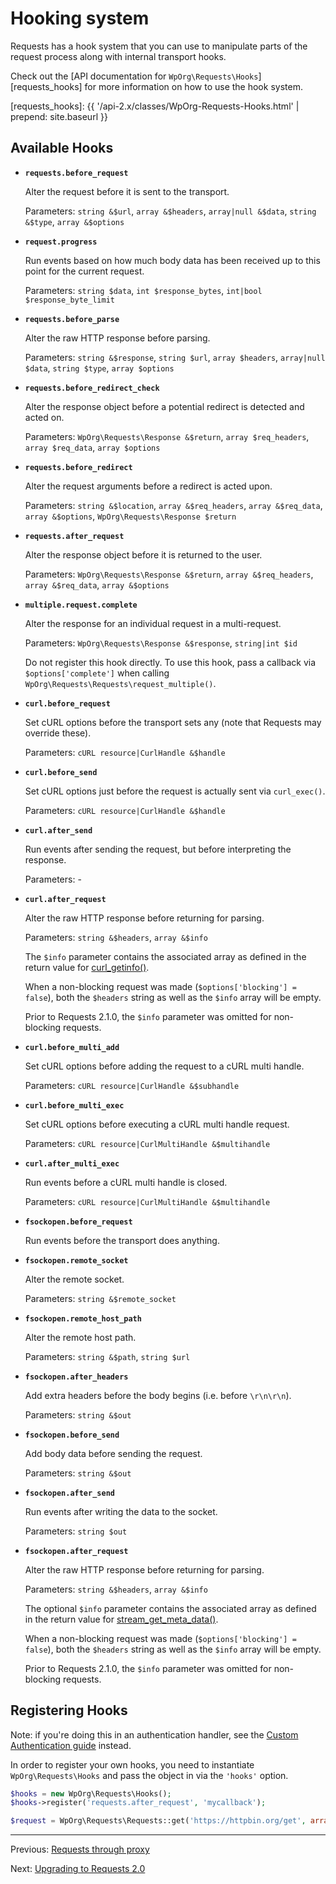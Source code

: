 Hooking system
==============

Requests has a hook system that you can use to manipulate parts of the request
process along with internal transport hooks.

Check out the [API documentation for `WpOrg\Requests\Hooks`][requests_hooks] for more
information on how to use the hook system.

[requests_hooks]: {{ '/api-2.x/classes/WpOrg-Requests-Hooks.html' | prepend: site.baseurl }}

Available Hooks
---------------

* **`requests.before_request`**

    Alter the request before it is sent to the transport.

    Parameters: `string &$url`, `array &$headers`, `array|null &$data`,
    `string &$type`, `array &$options`

* **`request.progress`**

    Run events based on how much body data has been received up to this point for the current request.

    Parameters: `string $data`, `int $response_bytes`, `int|bool $response_byte_limit`

* **`requests.before_parse`**

    Alter the raw HTTP response before parsing.

    Parameters: `string &$response`, `string $url`, `array $headers`,
    `array|null $data`, `string $type`, `array $options`

* **`requests.before_redirect_check`**

    Alter the response object before a potential redirect is detected and acted on.

    Parameters: `WpOrg\Requests\Response &$return`, `array $req_headers`,
    `array $req_data`, `array $options`

* **`requests.before_redirect`**

    Alter the request arguments before a redirect is acted upon.

    Parameters: `string &$location`, `array &$req_headers`, `array &$req_data`,
    `array &$options`, `WpOrg\Requests\Response $return`

* **`requests.after_request`**

    Alter the response object before it is returned to the user.

    Parameters: `WpOrg\Requests\Response &$return`, `array &$req_headers`,
    `array &$req_data`, `array &$options`

* **`multiple.request.complete`**

    Alter the response for an individual request in a multi-request.

    Parameters: `WpOrg\Requests\Response &$response`, `string|int $id`

    Do not register this hook directly.
    To use this hook, pass a callback via `$options['complete']` when calling
    `WpOrg\Requests\Requests\request_multiple()`.

* **`curl.before_request`**

    Set cURL options before the transport sets any (note that Requests may
    override these).

    Parameters: `cURL resource|CurlHandle &$handle`

* **`curl.before_send`**

    Set cURL options just before the request is actually sent via `curl_exec()`.

    Parameters: `cURL resource|CurlHandle &$handle`

* **`curl.after_send`**

    Run events after sending the request, but before interpreting the response.

    Parameters: -

* **`curl.after_request`**

    Alter the raw HTTP response before returning for parsing.

    Parameters: `string &$headers`, `array &$info`

    The `$info` parameter contains the associated array as defined in
    the return value for [curl_getinfo()](https://www.php.net/curl-getinfo#refsect1-function.curl-getinfo-returnvalues).

    When a non-blocking request was made (`$options['blocking'] = false`), both the `$headers` string as well as the `$info` array will be empty.

    Prior to Requests 2.1.0, the `$info` parameter was omitted for non-blocking requests.

* **`curl.before_multi_add`**

    Set cURL options before adding the request to a cURL multi handle.

    Parameters: `cURL resource|CurlHandle &$subhandle`

* **`curl.before_multi_exec`**

    Set cURL options before executing a cURL multi handle request.

    Parameters: `cURL resource|CurlMultiHandle &$multihandle`

* **`curl.after_multi_exec`**

    Run events before a cURL multi handle is closed.

    Parameters: `cURL resource|CurlMultiHandle &$multihandle`

* **`fsockopen.before_request`**

    Run events before the transport does anything.

* **`fsockopen.remote_socket`**

    Alter the remote socket.

    Parameters: `string &$remote_socket`

* **`fsockopen.remote_host_path`**

    Alter the remote host path.

    Parameters: `string &$path`, `string $url`

* **`fsockopen.after_headers`**

    Add extra headers before the body begins (i.e. before `\r\n\r\n`).

    Parameters: `string &$out`

* **`fsockopen.before_send`**

    Add body data before sending the request.

    Parameters: `string &$out`

* **`fsockopen.after_send`**

    Run events after writing the data to the socket.

    Parameters: `string $out`

* **`fsockopen.after_request`**

    Alter the raw HTTP response before returning for parsing.

    Parameters: `string &$headers`, `array &$info`

    The optional `$info` parameter contains the associated array as defined
    in the return value for [stream_get_meta_data()](https://www.php.net/stream-get-meta-data#refsect1-function.stream-get-meta-data-returnvalues).

    When a non-blocking request was made (`$options['blocking'] = false`), both the `$headers` string as well as the `$info` array will be empty.

    Prior to Requests 2.1.0, the `$info` parameter was omitted for non-blocking requests.


Registering Hooks
-----------------
Note: if you're doing this in an authentication handler, see the [Custom
Authentication guide][authentication-custom] instead.

[authentication-custom]: authentication-custom.md

In order to register your own hooks, you need to instantiate `WpOrg\Requests\Hooks`
and pass the object in via the `'hooks'` option.

```php
$hooks = new WpOrg\Requests\Hooks();
$hooks->register('requests.after_request', 'mycallback');

$request = WpOrg\Requests\Requests::get('https://httpbin.org/get', array(), array('hooks' => $hooks));
```

***

Previous: [Requests through proxy](proxy.md)

Next: [Upgrading to Requests 2.0](upgrading.md)
